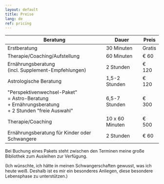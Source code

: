 ```yaml
---
layout: default
title: Preise
lang: de
ref: pricing
---
```


 Beratung | Dauer | Preis
----------|-------|-------
Erstberatung | 30 Minuten | Gratis
Therapie/&#8203;Coaching/&#8203;Aufstellung | 60 Minuten | € 60
Ernährungsberatung<br>(incl. Supplement-Empfehlungen) | 2 Stunden | € 120
Astrologische Beratung | 1,5-2 Stunden | € 120
"Perspektivenwechsel-Paket"<br>= Astro-Beratung +&nbsp;Ernährungsberatung<br>+ 2 Stunden "freie Auswahl" | 6,5-7 Stunden | € 300
Therapie/&#8203;Coaching | 10 x 60 Minuten | € 500
Ernährungsberatung für Kinder oder Schwangere | 2 Stunden | € 60

Bei Buchung eines Pakets steht zwischen den Terminen meine große
Bibliothek zum Ausleihen zur Verfügung.

(Ich wünschte, ich hätte in meinen Schwangerschaften gewusst, was ich
heute weiß. Deshalb ist es mir ein besonderes Anliegen, diese besondere
Lebensphase zu unterstützen.)
